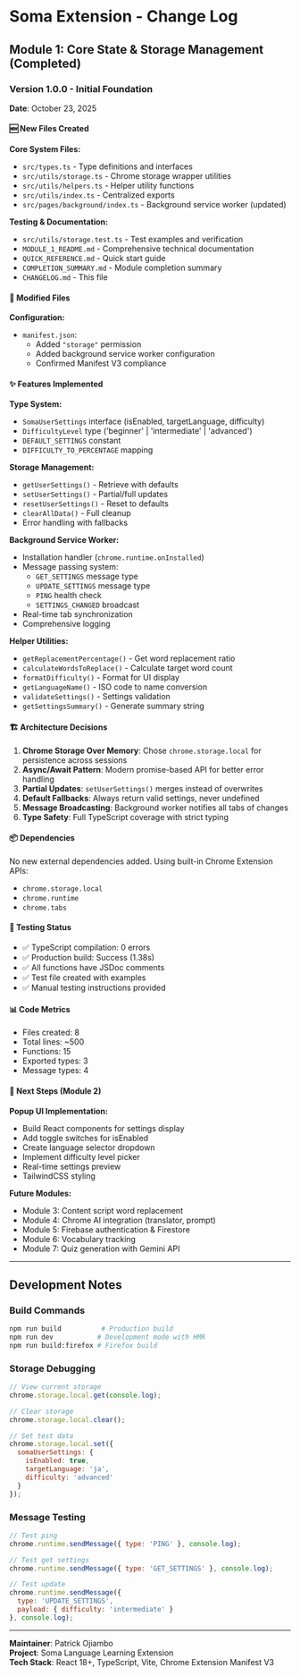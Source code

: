 # Soma Extension - Change Log

## Module 1: Core State & Storage Management (Completed)

### Version 1.0.0 - Initial Foundation
**Date**: October 23, 2025

#### 🆕 New Files Created

**Core System Files:**
- `src/types.ts` - Type definitions and interfaces
- `src/utils/storage.ts` - Chrome storage wrapper utilities
- `src/utils/helpers.ts` - Helper utility functions
- `src/utils/index.ts` - Centralized exports
- `src/pages/background/index.ts` - Background service worker (updated)

**Testing & Documentation:**
- `src/utils/storage.test.ts` - Test examples and verification
- `MODULE_1_README.md` - Comprehensive technical documentation
- `QUICK_REFERENCE.md` - Quick start guide
- `COMPLETION_SUMMARY.md` - Module completion summary
- `CHANGELOG.md` - This file

#### 🔧 Modified Files

**Configuration:**
- `manifest.json`:
  - Added `"storage"` permission
  - Added background service worker configuration
  - Confirmed Manifest V3 compliance

#### ✨ Features Implemented

**Type System:**
- `SomaUserSettings` interface (isEnabled, targetLanguage, difficulty)
- `DifficultyLevel` type ('beginner' | 'intermediate' | 'advanced')
- `DEFAULT_SETTINGS` constant
- `DIFFICULTY_TO_PERCENTAGE` mapping

**Storage Management:**
- `getUserSettings()` - Retrieve with defaults
- `setUserSettings()` - Partial/full updates
- `resetUserSettings()` - Reset to defaults
- `clearAllData()` - Full cleanup
- Error handling with fallbacks

**Background Service Worker:**
- Installation handler (`chrome.runtime.onInstalled`)
- Message passing system:
  - `GET_SETTINGS` message type
  - `UPDATE_SETTINGS` message type
  - `PING` health check
  - `SETTINGS_CHANGED` broadcast
- Real-time tab synchronization
- Comprehensive logging

**Helper Utilities:**
- `getReplacementPercentage()` - Get word replacement ratio
- `calculateWordsToReplace()` - Calculate target word count
- `formatDifficulty()` - Format for UI display
- `getLanguageName()` - ISO code to name conversion
- `validateSettings()` - Settings validation
- `getSettingsSummary()` - Generate summary string

#### 🏗️ Architecture Decisions

1. **Chrome Storage Over Memory**: Chose `chrome.storage.local` for persistence across sessions
2. **Async/Await Pattern**: Modern promise-based API for better error handling
3. **Partial Updates**: `setUserSettings()` merges instead of overwrites
4. **Default Fallbacks**: Always return valid settings, never undefined
5. **Message Broadcasting**: Background worker notifies all tabs of changes
6. **Type Safety**: Full TypeScript coverage with strict typing

#### 📦 Dependencies

No new external dependencies added. Using built-in Chrome Extension APIs:
- `chrome.storage.local`
- `chrome.runtime`
- `chrome.tabs`

#### 🧪 Testing Status

- ✅ TypeScript compilation: 0 errors
- ✅ Production build: Success (1.38s)
- ✅ All functions have JSDoc comments
- ✅ Test file created with examples
- ✅ Manual testing instructions provided

#### 📊 Code Metrics

- Files created: 8
- Total lines: ~500
- Functions: 15
- Exported types: 3
- Message types: 4

#### 🎯 Next Steps (Module 2)

**Popup UI Implementation:**
- Build React components for settings display
- Add toggle switches for isEnabled
- Create language selector dropdown
- Implement difficulty level picker
- Real-time settings preview
- TailwindCSS styling

**Future Modules:**
- Module 3: Content script word replacement
- Module 4: Chrome AI integration (translator, prompt)
- Module 5: Firebase authentication & Firestore
- Module 6: Vocabulary tracking
- Module 7: Quiz generation with Gemini API

---

## Development Notes

### Build Commands
```bash
npm run build          # Production build
npm run dev           # Development mode with HMR
npm run build:firefox # Firefox build
```

### Storage Debugging
```javascript
// View current storage
chrome.storage.local.get(console.log);

// Clear storage
chrome.storage.local.clear();

// Set test data
chrome.storage.local.set({ 
  somaUserSettings: { 
    isEnabled: true, 
    targetLanguage: 'ja', 
    difficulty: 'advanced' 
  }
});
```

### Message Testing
```javascript
// Test ping
chrome.runtime.sendMessage({ type: 'PING' }, console.log);

// Test get settings
chrome.runtime.sendMessage({ type: 'GET_SETTINGS' }, console.log);

// Test update
chrome.runtime.sendMessage({
  type: 'UPDATE_SETTINGS',
  payload: { difficulty: 'intermediate' }
}, console.log);
```

---

**Maintainer**: Patrick Ojiambo  
**Project**: Soma Language Learning Extension  
**Tech Stack**: React 18+, TypeScript, Vite, Chrome Extension Manifest V3
